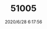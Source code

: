﻿---
layout: post 
title: 51005
tags: 
categories: wire-harness
overview: 
series: 
part_number: 51005
thumb_img: static/202006/355-thumb-20200628141822.jpg
small_img: static/202006/355-20200628141822.jpg
date: 2020/6/28 6:17:56
---



